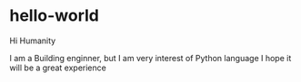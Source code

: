 # hello-world

Hi Humanity

I am a Building enginner, but I am very interest of Python language
I hope it will be a great experience
